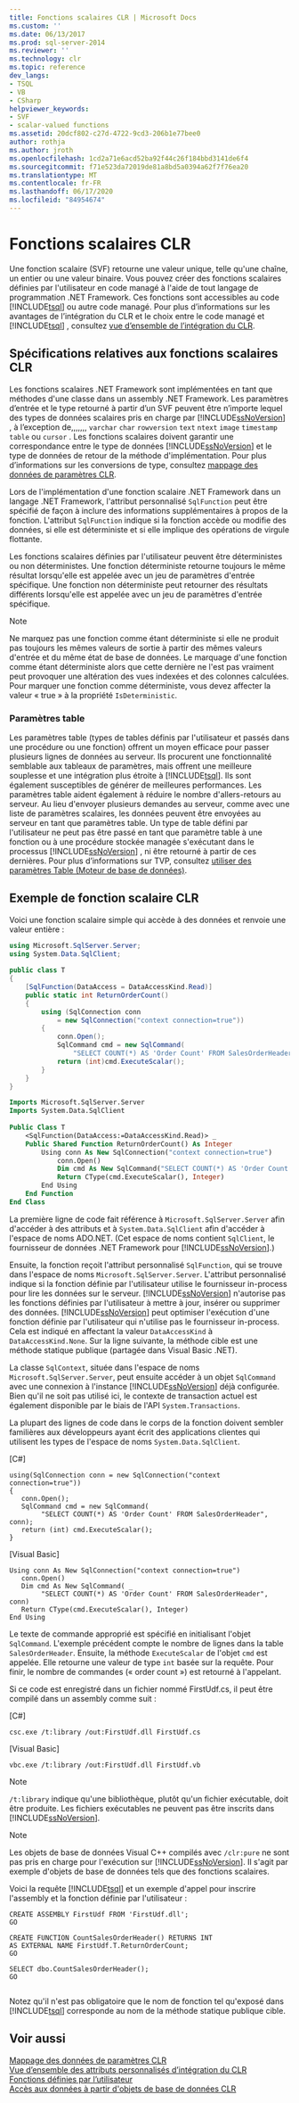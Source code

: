 ```yaml
---
title: Fonctions scalaires CLR | Microsoft Docs
ms.custom: ''
ms.date: 06/13/2017
ms.prod: sql-server-2014
ms.reviewer: ''
ms.technology: clr
ms.topic: reference
dev_langs:
- TSQL
- VB
- CSharp
helpviewer_keywords:
- SVF
- scalar-valued functions
ms.assetid: 20dcf802-c27d-4722-9cd3-206b1e77bee0
author: rothja
ms.author: jroth
ms.openlocfilehash: 1cd2a71e6acd52ba92f44c26f184bbd3141de6f4
ms.sourcegitcommit: f71e523da72019de81a8bd5a0394a62f7f76ea20
ms.translationtype: MT
ms.contentlocale: fr-FR
ms.lasthandoff: 06/17/2020
ms.locfileid: "84954674"
---
```

# <a name="clr-scalar-valued-functions"></a>Fonctions scalaires CLR
  Une fonction scalaire (SVF) retourne une valeur unique, telle qu'une chaîne, un entier ou une valeur binaire. Vous pouvez créer des fonctions scalaires définies par l'utilisateur en code managé à l'aide de tout langage de programmation .NET Framework. Ces fonctions sont accessibles au code [!INCLUDE[tsql](../../includes/tsql-md.md)] ou autre code managé. Pour plus d’informations sur les avantages de l’intégration du CLR et le choix entre le code managé et [!INCLUDE[tsql](../../includes/tsql-md.md)] , consultez [vue d’ensemble de l’intégration du CLR](../clr-integration/clr-integration-overview.md).  
  
## <a name="requirements-for-clr-scalar-valued-functions"></a>Spécifications relatives aux fonctions scalaires CLR  
 Les fonctions scalaires .NET Framework sont implémentées en tant que méthodes d'une classe dans un assembly .NET Framework. Les paramètres d’entrée et le type retourné à partir d’un SVF peuvent être n’importe lequel des types de données scalaires pris en charge par [!INCLUDE[ssNoVersion](../../includes/ssnoversion-md.md)] , à l’exception de,,,,,,, `varchar` `char` `rowversion` `text` `ntext` `image` `timestamp` `table` ou `cursor` . Les fonctions scalaires doivent garantir une correspondance entre le type de données [!INCLUDE[ssNoVersion](../../includes/ssnoversion-md.md)] et le type de données de retour de la méthode d'implémentation. Pour plus d’informations sur les conversions de type, consultez [mappage des données de paramètres CLR](../clr-integration-database-objects-types-net-framework/mapping-clr-parameter-data.md).  
  
 Lors de l'implémentation d'une fonction scalaire .NET Framework dans un langage .NET Framework, l'attribut personnalisé `SqlFunction` peut être spécifié de façon à inclure des informations supplémentaires à propos de la fonction. L'attribut `SqlFunction` indique si la fonction accède ou modifie des données, si elle est déterministe et si elle implique des opérations de virgule flottante.  
  
 Les fonctions scalaires définies par l'utilisateur peuvent être déterministes ou non déterministes. Une fonction déterministe retourne toujours le même résultat lorsqu'elle est appelée avec un jeu de paramètres d'entrée spécifique. Une fonction non déterministe peut retourner des résultats différents lorsqu'elle est appelée avec un jeu de paramètres d'entrée spécifique.  
  
> [!NOTE]  
>  Ne marquez pas une fonction comme étant déterministe si elle ne produit pas toujours les mêmes valeurs de sortie à partir des mêmes valeurs d'entrée et du même état de base de données. Le marquage d'une fonction comme étant déterministe alors que cette dernière ne l'est pas vraiment peut provoquer une altération des vues indexées et des colonnes calculées. Pour marquer une fonction comme déterministe, vous devez affecter la valeur « true » à la propriété `IsDeterministic`.  
  
### <a name="table-valued-parameters"></a>Paramètres table  
 Les paramètres table (types de tables définis par l'utilisateur et passés dans une procédure ou une fonction) offrent un moyen efficace pour passer plusieurs lignes de données au serveur. Ils procurent une fonctionnalité semblable aux tableaux de paramètres, mais offrent une meilleure souplesse et une intégration plus étroite à [!INCLUDE[tsql](../../includes/tsql-md.md)]. Ils sont également susceptibles de générer de meilleures performances. Les paramètres table aident également à réduire le nombre d'allers-retours au serveur. Au lieu d'envoyer plusieurs demandes au serveur, comme avec une liste de paramètres scalaires, les données peuvent être envoyées au serveur en tant que paramètres table. Un type de table défini par l'utilisateur ne peut pas être passé en tant que paramètre table à une fonction ou à une procédure stockée managée s'exécutant dans le processus [!INCLUDE[ssNoVersion](../../includes/ssnoversion-md.md)] , ni être retourné à partir de ces dernières. Pour plus d’informations sur TVP, consultez [utiliser des paramètres Table &#40;Moteur de base de données&#41;](../tables/use-table-valued-parameters-database-engine.md).  
  
## <a name="example-of-a-clr-scalar-valued-function"></a>Exemple de fonction scalaire CLR  
 Voici une fonction scalaire simple qui accède à des données et renvoie une valeur entière :  
  
```csharp  
using Microsoft.SqlServer.Server;  
using System.Data.SqlClient;  
  
public class T  
{  
    [SqlFunction(DataAccess = DataAccessKind.Read)]  
    public static int ReturnOrderCount()  
    {  
        using (SqlConnection conn   
            = new SqlConnection("context connection=true"))  
        {  
            conn.Open();  
            SqlCommand cmd = new SqlCommand(  
                "SELECT COUNT(*) AS 'Order Count' FROM SalesOrderHeader", conn);  
            return (int)cmd.ExecuteScalar();  
        }  
    }  
}  
```  
  
```vb  
Imports Microsoft.SqlServer.Server  
Imports System.Data.SqlClient  
  
Public Class T  
    <SqlFunction(DataAccess:=DataAccessKind.Read)> _  
    Public Shared Function ReturnOrderCount() As Integer  
        Using conn As New SqlConnection("context connection=true")  
            conn.Open()  
            Dim cmd As New SqlCommand("SELECT COUNT(*) AS 'Order Count' FROM SalesOrderHeader", conn)  
            Return CType(cmd.ExecuteScalar(), Integer)  
        End Using  
    End Function  
End Class  
```  
  
 La première ligne de code fait référence à `Microsoft.SqlServer.Server` afin d'accéder à des attributs et à `System.Data.SqlClient` afin d'accéder à l'espace de noms ADO.NET. (Cet espace de noms contient `SqlClient`, le fournisseur de données .NET Framework pour [!INCLUDE[ssNoVersion](../../includes/ssnoversion-md.md)].)  
  
 Ensuite, la fonction reçoit l'attribut personnalisé `SqlFunction`, qui se trouve dans l'espace de noms `Microsoft.SqlServer.Server`. L'attribut personnalisé indique si la fonction définie par l'utilisateur utilise le fournisseur in-process pour lire les données sur le serveur. [!INCLUDE[ssNoVersion](../../includes/ssnoversion-md.md)] n'autorise pas les fonctions définies par l'utilisateur à mettre à jour, insérer ou supprimer des données. [!INCLUDE[ssNoVersion](../../includes/ssnoversion-md.md)] peut optimiser l'exécution d'une fonction définie par l'utilisateur qui n'utilise pas le fournisseur in-process. Cela est indiqué en affectant la valeur `DataAccessKind` à `DataAccessKind.None`. Sur la ligne suivante, la méthode cible est une méthode statique publique (partagée dans Visual Basic .NET).  
  
 La classe `SqlContext`, située dans l'espace de noms `Microsoft.SqlServer.Server`, peut ensuite accéder à un objet `SqlCommand` avec une connexion à l'instance [!INCLUDE[ssNoVersion](../../includes/ssnoversion-md.md)] déjà configurée. Bien qu'il ne soit pas utilisé ici, le contexte de transaction actuel est également disponible par le biais de l'API `System.Transactions`.  
  
 La plupart des lignes de code dans le corps de la fonction doivent sembler familières aux développeurs ayant écrit des applications clientes qui utilisent les types de l'espace de noms `System.Data.SqlClient`.  
  
 [C#]  
  
```  
using(SqlConnection conn = new SqlConnection("context connection=true"))   
{  
   conn.Open();  
   SqlCommand cmd = new SqlCommand(  
        "SELECT COUNT(*) AS 'Order Count' FROM SalesOrderHeader", conn);  
   return (int) cmd.ExecuteScalar();  
}    
```  
  
 [Visual Basic]  
  
```  
Using conn As New SqlConnection("context connection=true")  
   conn.Open()  
   Dim cmd As New SqlCommand( _  
        "SELECT COUNT(*) AS 'Order Count' FROM SalesOrderHeader", conn)  
   Return CType(cmd.ExecuteScalar(), Integer)  
End Using  
```  
  
 Le texte de commande approprié est spécifié en initialisant l'objet `SqlCommand`. L'exemple précédent compte le nombre de lignes dans la table `SalesOrderHeader`. Ensuite, la méthode `ExecuteScalar` de l'objet `cmd` est appelée. Elle retourne une valeur de type `int` basée sur la requête. Pour finir, le nombre de commandes (« order count ») est retourné à l'appelant.  
  
 Si ce code est enregistré dans un fichier nommé FirstUdf.cs, il peut être compilé dans un assembly comme suit :  
  
 [C#]  
  
```  
csc.exe /t:library /out:FirstUdf.dll FirstUdf.cs   
```  
  
 [Visual Basic]  
  
```  
vbc.exe /t:library /out:FirstUdf.dll FirstUdf.vb  
```  
  
> [!NOTE]  
>  `/t:library` indique qu'une bibliothèque, plutôt qu'un fichier exécutable, doit être produite. Les fichiers exécutables ne peuvent pas être inscrits dans [!INCLUDE[ssNoVersion](../../includes/ssnoversion-md.md)].  
  
> [!NOTE]  
>  Les objets de base de données Visual C++ compilés avec `/clr:pure` ne sont pas pris en charge pour l'exécution sur [!INCLUDE[ssNoVersion](../../includes/ssnoversion-md.md)]. Il s'agit par exemple d'objets de base de données tels que des fonctions scalaires.  
  
 Voici la requête [!INCLUDE[tsql](../../includes/tsql-md.md)] et un exemple d'appel pour inscrire l'assembly et la fonction définie par l'utilisateur :  
  
```  
CREATE ASSEMBLY FirstUdf FROM 'FirstUdf.dll';  
GO  
  
CREATE FUNCTION CountSalesOrderHeader() RETURNS INT   
AS EXTERNAL NAME FirstUdf.T.ReturnOrderCount;   
GO  
  
SELECT dbo.CountSalesOrderHeader();  
GO  
  
```  
  
 Notez qu'il n'est pas obligatoire que le nom de fonction tel qu'exposé dans [!INCLUDE[tsql](../../includes/tsql-md.md)] corresponde au nom de la méthode statique publique cible.  
  
## <a name="see-also"></a>Voir aussi  
 [Mappage des données de paramètres CLR](../clr-integration-database-objects-types-net-framework/mapping-clr-parameter-data.md)   
 [Vue d’ensemble des attributs personnalisés d’intégration du CLR](../../database-engine/dev-guide/overview-of-clr-integration-custom-attributes.md)   
 [Fonctions définies par l’utilisateur](../user-defined-functions/user-defined-functions.md)   
 [Accès aux données à partir d'objets de base de données CLR](../clr-integration/data-access/data-access-from-clr-database-objects.md)  
  
  
